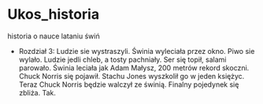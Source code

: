 # Ukos_historia
historia o nauce lataniu świń

* Rozdział 3: 
Ludzie sie wystraszyli. Świnia wyleciała przez okno. Piwo sie wylało. Ludzie jedli chleb, a tosty pachniały. Ser się topił, salami parowało.
Świnia leciała jak Adam Małysz, 200 metrów rekord skoczni. Chuck Norris się pojawił. Stachu Jones wyszkolił go w jeden księżyc. Teraz Chuck Norris będzie walczył ze świnią.
Finalny pojedynek się zbliża. Tak.
